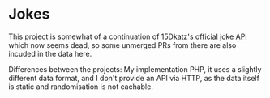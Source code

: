 # Jokes

This project is somewhat of a continuation of [15Dkatz's official joke API](https://github.com/15Dkatz/official_joke_api) which now seems dead, so some unmerged PRs from there are also incuded in the data here.

Differences between the projects: My implementation PHP, it uses a slightly different data format, and I don't provide an API via HTTP, as the data itself is static and randomisation is not cachable.
